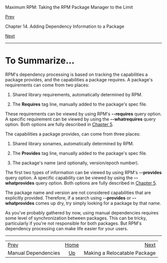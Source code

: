 <div class="NAVHEADER">

Maximum RPM: Taking the RPM Package Manager to the Limit

</div>

[Prev](s1-rpm-depend-manual-dependencies.html)

Chapter 14. Adding Dependency Information to a Package

[Next](ch-rpm-reloc.html)

-----

<div class="sect1">

# <span id="s1-rpm-depend-summary">To Summarize…</span>

RPM's dependency processing is based on tracking the capabilities a
package provides, and the capabilities a package requires. A package's
requirements can come from two places:

1.  Shared library requirements, automatically determined by RPM.

2.  The **Requires** tag line, manually added to the package's spec
    file.

These requirements can be viewed by using RPM's **--requires** query
option. A specific requirement can be viewed by using the
**--whatrequires** query option. Both options are fully described in
[Chapter 5](ch-rpm-query.html).

The capabilities a package provides, can come from three places:

1.  Shared library sonames, automatically determined by RPM.

2.  The **Provides** tag line, manually added to the package's spec
    file.

3.  The package's name (and optionally, version/epoch number).

The first two types of information can be viewed by using RPM's
**--provides** query option. A specific capability can be viewed by
using the **--whatprovides** query option. Both options are fully
described in [Chapter 5](ch-rpm-query.html).

The package name and version are not considered capabilities that are
explicitly provided. Therefore, if a search using **--provides** or
**--whatprovides** comes up dry, try simply looking for a package by
that name.

As you've probably gathered by now, using manual dependencies requires
some level of synchronization between packages. This can be tricky,
particularly if you're not responsible for both packages. But RPM's
dependency processing can make life easier for your users.

</div>

<div class="NAVFOOTER">

-----

|                                                |                          |                              |
| :--------------------------------------------- | :----------------------: | ---------------------------: |
| [Prev](s1-rpm-depend-manual-dependencies.html) |    [Home](index.html)    |    [Next](ch-rpm-reloc.html) |
| Manual Dependencies                            | [Up](ch-rpm-depend.html) | Making a Relocatable Package |

</div>
